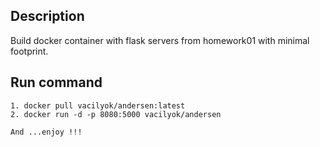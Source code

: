 ## Description
Build docker container with flask servers from homework01 with minimal footprint.

## Run command

```
1. docker pull vacilyok/andersen:latest
2. docker run -d -p 8080:5000 vacilyok/andersen

And ...enjoy !!!
```